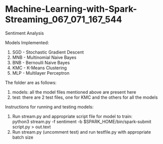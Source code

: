 # Machine-Learning-with-Spark-Streaming_067_071_167_544
Sentiment Analysis

Models Implemented:
1. SGD - Stochastic Gradient Descent 
2. MNB - Multinomial Naive Bayes 
3. BNB - Bernoulli Naive Bayes
4. KMC - K-Means Clustering 
5. MLP - Multilayer Perceptron

The folder are as follows:
1. models: all the model files mentioned above are present here
2. test: there are 2 test files, one for KMC and the others for all the models

Instructions for running and testing models:

1. Run stream.py and appropriate script file for model to train:
   <br>
   python3 stream.py -f sentiment -b <batchsize>
   $SPARK_HOME/bin/spark-submit script.py > out.text 
   <br>
2. Run stream.py (uncomment test) and run testfile.py with appropriate batch size

  
